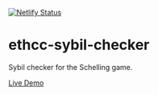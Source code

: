 [![Netlify Status](https://api.netlify.com/api/v1/badges/3ac1ac8f-fbbd-4d74-9f93-6ae0d6ff217e/deploy-status)](https://schelling-sybil-checker.netlify.app)

# ethcc-sybil-checker

Sybil checker for the Schelling game.

[Live Demo](https://schelling-sybil-checker.netlify.app)
